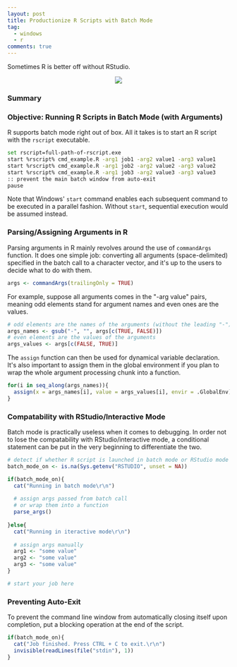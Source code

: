 ```yaml
---
layout: post
title: Productionize R Scripts with Batch Mode
tag:
  - windows
  - r
comments: true
---
```


Sometimes R is better off without RStudio.

<p align="center">
  <img src="https://shawenyao.github.io/R/images/cmd_example.png" />
</p>

### Summary


### Objective: Running R Scripts in Batch Mode (with Arguments)
R supports batch mode right out of box. All it takes is to start an R script with the `rscript` executable.
```bash
set rscript=full-path-of-rscript.exe
start %rscript% cmd_example.R -arg1 job1 -arg2 value1 -arg3 value1
start %rscript% cmd_example.R -arg1 job2 -arg2 value2 -arg3 value2
start %rscript% cmd_example.R -arg1 job3 -arg2 value3 -arg3 value3
:: prevent the main batch window from auto-exit
pause
```
Note that Windows' `start` command enables each subsequent command to be executed in a parallel fashion. Without `start`, sequential execution would be assumed instead.

### Parsing/Assigning Arguments in R
Parsing arguments in R mainly revolves around the use of `commandArgs` function. It does one simple job: converting all arguments (space-delimited) specified in the batch call to a character vector, and it's up to the users to decide what to do with them.
```r
args <- commandArgs(trailingOnly = TRUE)
```

For example, suppose all arguments comes in the "-arg value" pairs, meaning odd elements stand for argument names and even ones are the values.
```r
# odd elements are the names of the arguments (without the leading "-")
args_names <- gsub("-", "", args[c(TRUE, FALSE)])
# even elements are the values of the arguments
args_values <- args[c(FALSE, TRUE)]
```

The `assign` function can then be used for dynamical variable declaration. It's also important to assign them in the global environment if you plan to wrap the whole argument processing chunk into a function.
```r
for(i in seq_along(args_names)){
  assign(x = args_names[i], value = args_values[i], envir = .GlobalEnv)
}
```
  
### Compatability with RStudio/Interactive Mode
Batch mode is practically useless when it comes to debugging. In order not to lose the compatability with RStudio/interactive mode, a conditional statement can be put in the very beginning to differentiate the two.
```r
# detect if whether R script is launched in batch mode or RStudio mode
batch_mode_on <- is.na(Sys.getenv("RSTUDIO", unset = NA))

if(batch_mode_on){
  cat("Running in batch mode\r\n")
  
  # assign args passed from batch call
  # or wrap them into a function
  parse_args()  
  
}else{
  cat("Running in iteractive mode\r\n")
  
  # assign args manually
  arg1 <- "some value"
  arg2 <- "some value"
  arg3 <- "some value"
}

# start your job here
```

### Preventing Auto-Exit
To prevent the command line window from automatically closing itself upon completion, put a blocking operation at the end of the script.
```r
if(batch_mode_on){
  cat("Job finished. Press CTRL + C to exit.\r\n")
  invisible(readLines(file("stdin"), 1))
}
```
